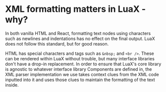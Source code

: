 
# XML formatting matters in LuaX - why?

In both vanilla HTML and React, formatting text nodes using characters such as newlines and indentations has no effect on the final output. LuaX does not follow this standard, but for good reason. 

HTML has special characters and tags such as `&nbsp;` and `<br />`. These can be rendered within LuaX without trouble, but many interface libraries don't have a drop-in replacement. In order to ensure that LuaX's core library is agnostic to whatever interface library Components are defined in, the XML parser implementation we use takes context clues from the XML code inputted into it and uses those clues to maintain the formatting of the text inside.
